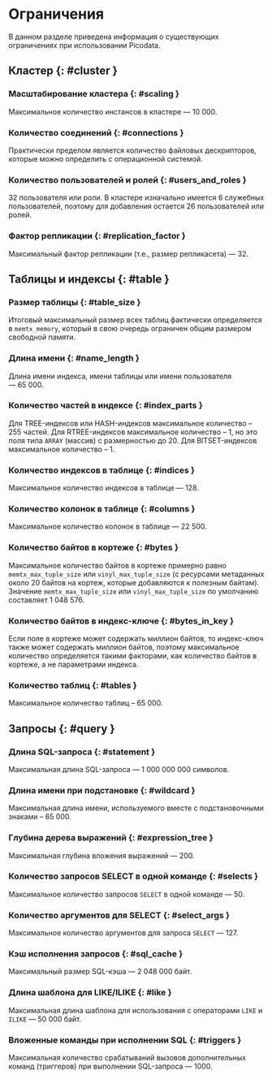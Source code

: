# Ограничения

В данном разделе приведена информация о существующих ограничениях при
использовании Picodata.

## Кластер {: #cluster }

### Масштабирование кластера {: #scaling }

Максимальное количество инстансов в кластере — 10 000.

### Количество соединений {: #connections }

Практически пределом является количество файловых дескрипторов, которые
можно определить с операционной системой.

### Количество пользователей и ролей {: #users_and_roles }

32 пользователя или роли. В кластере изначально имеется 6 служебных
пользователей, поэтому для добавления остается 26 пользователей или
ролей.

### Фактор репликации {: #replication_factor }

Максимальный фактор репликации (т.е., размер репликасета)
— 32.

## Таблицы и индексы {: #table }

### Размер таблицы {: #table_size }

Итоговый максимальный размер всех таблиц фактически определяется в
`memtx_memory`, который в свою очередь ограничен общим размером
свободной памяти.

### Длина имени {: #name_length }

Длина имени индекса, имени таблицы или имени пользователя — 65 000.

### Количество частей в индексе {: #index_parts }

Для TREE-индексов или HASH-индексов максимальное количество – 255
частей. Для RTREE-индексов максимальное количество – 1, но это поля типа
`ARRAY` (массив) с размерностью до 20. Для BITSET-индексов максимальное
количество – 1.

### Количество индексов в таблице {: #indices }

Максимальное количество индексов в таблице — 128.

### Количество колонок в таблице {: #columns }

Максимальное количество колонок в таблице — 22 500.

### Количество байтов в кортеже {: #bytes }

Максимальное количество байтов в кортеже примерно равно
`memtx_max_tuple_size` или `vinyl_max_tuple_size` (с ресурсами
метаданных около 20 байтов на кортеж, которые добавляются к полезным
байтам). Значение `memtx_max_tuple_size` или `vinyl_max_tuple_size` по
умолчанию составляет 1 048 576.

### Количество байтов в индекс-ключе {: #bytes_in_key }

Если поле в кортеже может содержать миллион байтов, то индекс-ключ также
может содержать миллион байтов, поэтому максимальное количество
определяется такими факторами, как количество байтов в кортеже, а не
параметрами индекса.

### Количество таблиц {: #tables }

Максимальное количество таблиц – 65 000.

## Запросы {: #query }

### Длина SQL-запроса {: #statement }

Максимальная длина SQL-запроса — 1 000 000 000 символов.

### Длина имени при подстановке {: #wildcard }

Максимальная длина имени, используемого вместе с подстановочными
знаками – 65 000.

### Глубина дерева выражений {: #expression_tree }

Максимальная глубина вложения выражений — 200.

### Количество запросов SELECT в одной команде {: #selects }

Максимальное количество запросов `SELECT` в одной команде — 50.

### Количество аргументов для SELECT {: #select_args }

Максимальное количество аргументов для запроса `SELECT` — 127.

### Кэш исполнения запросов {: #sql_cache }

Максимальный размер SQL-кэша — 2 048 000 байт.

### Длина шаблона для LIKE/ILIKE {: #like }

Максимальная длина шаблона для использования с операторами `LIKE` и
`ILIKE` — 50 000 байт.

### Вложенные команды при исполнении SQL {: #triggers }

Максимальная количество срабатываний вызовов дополнительных команд
(триггеров) при выполнении SQL-запроса — 1000.


